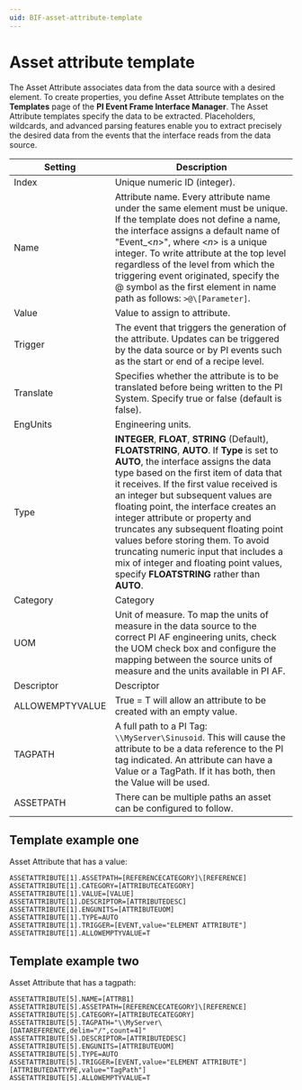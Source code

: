 ```yaml
---
uid: BIF-asset-attribute-template
---
```


# Asset attribute template

The Asset Attribute associates data from the data source with a desired element. To create properties, you define Asset Attribute templates on the **Templates** page of the **PI Event Frame Interface Manager**. The Asset Attribute templates specify the data to be extracted. Placeholders, wildcards, and advanced parsing features enable you to extract precisely the desired data from the events that the interface reads from the data source.

| Setting | Description |
|--|--|
| Index | Unique numeric ID (integer). |
| Name | Attribute name. Every attribute name under the same element must be unique. If the template does not define a name, the interface assigns a default name of "Event_&lt;_n_&gt;", where &lt;_n_&gt; is a unique integer. To write attribute at the top level regardless of the level from which the triggering event originated, specify the @ symbol as the first element in name path as follows: `>@\[Parameter]`. |
| Value | Value to assign to attribute. |
| Trigger | The event that triggers the generation of the attribute. Updates can be triggered by the data source or by PI events such as the start or end of a recipe level. |
| Translate | Specifies whether the attribute is to be translated before being written to the PI System. Specify true or false (default is false). |
| EngUnits | Engineering units. |
| Type | **INTEGER**, **FLOAT**, **STRING** (Default), **FLOATSTRING**, **AUTO**. If **Type** is set to **AUTO**, the interface assigns the data type based on the first item of data that it receives. If the first value received is an integer but subsequent values are floating point, the interface creates an integer attribute or property and truncates any subsequent floating point values before storing them. To avoid truncating numeric input that includes a mix of integer and floating point values, specify **FLOATSTRING** rather than **AUTO**. |
| Category | Category |
| UOM | Unit of measure. To map the units of measure in the data source to the correct PI AF engineering units, check the UOM check box and configure the mapping between the source units of measure and the units available in PI AF. |
| Descriptor | Descriptor |
| ALLOWEMPTYVALUE | True = T will allow an attribute to be created with an empty value. |
| TAGPATH | A full path to a PI Tag: `\\MyServer\Sinusoid`. This will cause the attribute to be a data reference to the PI tag indicated. An attribute can have a Value or a TagPath. If it has both, then the Value will be used. |
| ASSETPATH | There can be multiple paths an asset can be configured to follow. |

## Template example one 

Asset Attribute that has a value: 

```text
ASSETATTRIBUTE[1].ASSETPATH=[REFERENCECATEGORY]\[REFERENCE]
ASSETATTRIBUTE[1].CATEGORY=[ATTRIBUTECATEGORY]
ASSETATTRIBUTE[1].VALUE=[VALUE]
ASSETATTRIBUTE[1].DESCRIPTOR=[ATTRIBUTEDESC]
ASSETATTRIBUTE[1].ENGUNITS=[ATTRIBUTEUOM]
ASSETATTRIBUTE[1].TYPE=AUTO
ASSETATTRIBUTE[1].TRIGGER=[EVENT,value="ELEMENT ATTRIBUTE"]
ASSETATTRIBUTE[1].ALLOWEMPTYVALUE=T
```

## Template example two

Asset Attribute that has a tagpath: 

```text
ASSETATTRIBUTE[5].NAME=[ATTRB1]
ASSETATTRIBUTE[5].ASSETPATH=[REFERENCECATEGORY]\[REFERENCE]
ASSETATTRIBUTE[5].CATEGORY=[ATTRIBUTECATEGORY]
ASSETATTRIBUTE[5].TAGPATH="\\MyServer\[DATAREFERENCE,delim="/",count=4]"
ASSETATTRIBUTE[5].DESCRIPTOR=[ATTRIBUTEDESC]
ASSETATTRIBUTE[5].ENGUNITS=[ATTRIBUTEUOM]
ASSETATTRIBUTE[5].TYPE=AUTO
ASSETATTRIBUTE[5].TRIGGER=[EVENT,value="ELEMENT ATTRIBUTE"][ATTRIBUTEDATTYPE,value="TagPath"]
ASSETATTRIBUTE[5].ALLOWEMPTYVALUE=T
```

